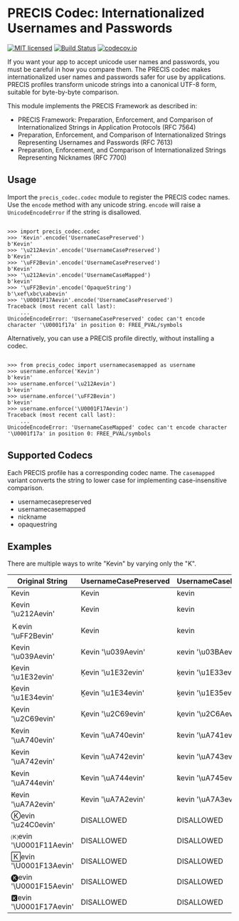 # PRECIS Codec: Internationalized Usernames and Passwords

[![MIT licensed](https://img.shields.io/badge/license-MIT-blue.svg)](https://raw.githubusercontent.com/byllyfish/precis_codec/master/LICENSE.txt) [![Build Status](https://travis-ci.org/byllyfish/precis_codec.svg?branch=master)](https://travis-ci.org/byllyfish/precis_codec) [![codecov.io](https://codecov.io/gh/byllyfish/precis_codec/coverage.svg?branch=master)](https://codecov.io/gh/byllyfish/precis_codec?branch=master)

If you want your app to accept unicode user names and passwords, you must be careful in how you compare them. The PRECIS codec makes internationalized user names and passwords safer for use by applications. PRECIS profiles transform unicode strings into a canonical UTF-8 form, suitable for byte-by-byte comparison.

This module implements the PRECIS Framework as described in:

- PRECIS Framework: Preparation, Enforcement, and Comparison of Internationalized Strings in Application Protocols (RFC 7564)
- Preparation, Enforcement, and Comparison of Internationalized Strings Representing Usernames and Passwords (RFC 7613)
- Preparation, Enforcement, and Comparison of Internationalized Strings Representing Nicknames (RFC 7700)

## Usage

Import the `precis_codec.codec` module to register the PRECIS codec names. Use the `encode` method with any unicode string. `encode` will raise a `UnicodeEncodeError` if the string is disallowed.

```

>>> import precis_codec.codec
>>> 'Kevin'.encode('UsernameCasePreserved')
b'Kevin'
>>> '\u212Aevin'.encode('UsernameCasePreserved')
b'Kevin'
>>> '\uFF2Bevin'.encode('UsernameCasePreserved')
b'Kevin'
>>> '\u212Aevin'.encode('UsernameCaseMapped')
b'kevin'
>>> '\uFF2Bevin'.encode('OpaqueString')
b'\xef\xbc\xabevin'
>>> '\U0001F17Aevin'.encode('UsernameCasePreserved')
Traceback (most recent call last):
    ...
UnicodeEncodeError: 'UsernameCasePreserved' codec can't encode character '\U0001f17a' in position 0: FREE_PVAL/symbols

```

Alternatively, you can use a PRECIS profile directly, without installing a codec.

```

>>> from precis_codec import usernamecasemapped as username
>>> username.enforce('Kevin')
b'kevin'
>>> username.enforce('\u212Aevin')
b'kevin'
>>> username.enforce('\uFF2Bevin')
b'kevin'
>>> username.enforce('\U0001F17Aevin')
Traceback (most recent call last):
    ...
UnicodeEncodeError: 'UsernameCaseMapped' codec can't encode character '\U0001f17a' in position 0: FREE_PVAL/symbols

```

## Supported Codecs

Each PRECIS profile has a corresponding codec name. The `casemapped` variant converts the string to lower case for implementing case-insensitive comparison.

- usernamecasepreserved
- usernamecasemapped
- nickname
- opaquestring

## Examples

There are multiple ways to write "Kevin" by varying only the "K".

Original String|UsernameCasePreserved|UsernameCaseMapped|Nickname
---------------|-----------------|------------------|------------------
Kevin | Kevin | kevin | kevin
&#x212A;evin '\u212Aevin' | Kevin | kevin | kevin
&#xFF2B;evin '\uFF2Bevin' | Kevin | kevin | kevin
&#x039A;evin '\u039Aevin' | &#x039A;evin '\u039Aevin' | &#x03BA;evin '\u03BAevin' | &#x03BA;evin '\u03BAevin'
&#x1e32;evin '\u1E32evin' | &#x1e32;evin '\u1E32evin' | &#x1E33;evin '\u1E33evin' | &#x1E33;evin '\u1E33evin'
&#x1E34;evin '\u1E34evin' | &#x1E34;evin '\u1E34evin' | &#x1E35;evin '\u1E35evin' | &#x1E35;evin '\u1E35evin'
&#x2c69;evin '\u2C69evin' | &#x2c69;evin '\u2C69evin' | &#x2C6A;evin '\u2C6Aevin' | &#x2C6A;evin '\u2C6Aevin'
&#xA740;evin '\uA740evin' | &#xA740;evin '\uA740evin' | &#xA741;evin '\uA741evin' | &#xA741;evin '\uA741evin'
&#xA742;evin '\uA742evin' | &#xA742;evin '\uA742evin' | &#xA743;evin '\uA743evin' | &#xA743;evin '\uA743evin'
&#xA744;evin '\uA744evin' | &#xA744;evin '\uA744evin' | &#xA745;evin '\uA745evin' | &#xA745;evin '\uA745evin'
&#xA7A2;evin '\uA7A2evin' | &#xA7A2;evin '\uA7A2evin' | &#xA7A3;evin '\uA7A3evin' | &#xA7A3;evin '\uA7A3evin'
&#x24C0;evin '\u24C0evin'  | DISALLOWED | DISALLOWED | kevin
&#x1F11A;evin '\U0001F11Aevin' | DISALLOWED | DISALLOWED | (K)evin
&#x1F13A;evin '\U0001F13Aevin' | DISALLOWED | DISALLOWED | Kevin
&#x1F15A;evin '\U0001F15Aevin' | DISALLOWED | DISALLOWED | &#x1F15A;evin '\U0001F15Aevin'
&#x1F17A;evin '\U0001F17Aevin' | DISALLOWED | DISALLOWED | &#x1F17A;evin '\U0001F17Aevin'

